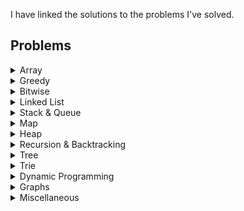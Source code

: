 I have linked the solutions to the problems I've solved.

## Problems

<details>
  <summary>Array</summary>

**Array**
1. [Remove duplicates from sorted array](./other/array/logicmojo/01-remove-duplicates.md)
2. [Search insert position](./other/array/02-search-insert-position.md)
3. [Fibonacci series](./other/array/03-fibinacci-series.md)
4. [Majority element](./other/array/14-majority-element.md)
5. [Sort an array of 0, 1, 2](./other/array/15-sort-0-1-2-array.md)
6. [First missing positive](./other/array/15-first-missing-positive.md)
7. [Spiral matrix](./other/array/18-spiral-matrix.md)
8. [Find the smallest and second smallest element in an array](./other/array/21-smallest-2nSmallest.md)
9. [Sort 0s 1s 2s](./other/array/15-sort-0-1-2-array.md)
10. [Kadane algorithm](./other/array/kadane-algorithm.md)
11. [Majority element ( > n/2 times )](./other/array/majority-element-by2.md)
12. [Majority element ( > n/3 times ) ](./other/array/majority-element-by3.md)
13. [Two sum](./other/array/two-sum.md)
14. [Two sum ii](./other/array/two-sum-ii.md)
15. [Rain water tapping](./other/array/rain-water-tapping.md)
16. [Three sum](./other/array/three-sum.md)
17. [Container with most water](./other/array/container-most-water.md)
18. [Search min in rotated sorted array](./other/array/search-min-rot-sort.md)
19. [Search in rotated sorted array](./other/array/search-rotated-sort-array.md)
20. [Search in rotated sorted array - ii](./other/array/search-rotated-sort-array-2.md)
21. [Merge two overlapping intervals](./other/array/merge-two-overlapping-intervals.md)
22. [Valid parenthesis](./other/array/valid-parenthesis.md)
23. [Product of array except self](./other/array/product-except-self.md)
24. [Maximum product subarray](./other/array/max-prod-subarray.md)
25. [Missing Number](./other/array/missing-number.md)

**TODO:**
1. Transpose of matrix
2. Rotate Image
3. Maximum Value in increasing - decreasing array
4. Jump Game problem
5. Find next greatest # with same set of digits
6. Count frequencies of array elements
7. Matrix Rotation in place
8. Celebrity Problem
9. Next Smallest palindrome
10. Quicksort implementation - Kth smallest
11. Median of two sorted array
12. Next Greater Element***
14. Maximum of all subarrays of size K 
15. Minimum in Rotated Sorted Array


**String**
1. [Minimum Window Substring](./other/array/min-window-substring.md)
2. [Longest substring without repeating characters](./other/array/longest-substr-wo-repeat.md)
3. [Longest Repeating Character Replacement]()
4. [Count Palindromic substrings](./other/array/cnt-palindromic-subtr.md)
5. [Convert Roman to Integer](./other/array/roman-to-int.md)
6. [Convert Integer to Roman](./other/array/int-to-roman.md)

</details>

<details>
  <summary>Greedy</summary>

1. [Jump Game](./other/greedy/jump-game-i.md)

**TODO**
1. Minimum number of platforms
</details>


<details>
  <summary>Bitwise</summary>

1. [Count number of ones](./other/bitwise/01-one-bits.md)
2. [Counting Bits](./other/bitwise/02-counting-bits.md)
3. [Reverse Bits](./other/bitwise/03-reverse-bits.md)

**TODO**
1. Minimum number of platforms
</details>

<details>
  <summary>Linked List</summary>

1. [Reverse a List](./other/list/01-reverse-list.md)
2. [Check if the List has a cycle](./other/list/02-hasCycle.md)
3. [Find the length of the Cycle](./other/list/03-Length-of-cycle.md)
4. [Get the starting-node of the cycle](./other/list/04-starting-node.md)
5. [Find the intersection node of two Lists](./other/list/05-intersection-node-two-lists.md)
6. [Middle of a List](./other/list/06-middle-of-list.md)
7. [Get Nth node from end of LinkedList](./other/list/07-end-of-list.md)
8. [Remove Nth node from end of LinkedList](./other/list/08-remove-nth-node-from-end.md)
9. [Merge Two sorted LinkedList](./other/list/09-merge-two-sorted-list.md)
10. [Check Palindrome](./other/list/10-check-palindrome.md)
11. [Add two linked lists](./other/list/11-add-two-lists.md)
12. [Flattening a linked list](./other/list/12-flattening-a-list.md)
13. [Reverse a linked list in k-groups](./other/list/13-reverse-nodes-in-k.md)
14. [Rotate a LinkedList](./other/list/14-rotate-list-k.md)
15. [Add two number](./other/list/15-add-two-numbers.md)
</details>

<details>
  <summary>Stack & Queue</summary>

</details>


<details>
  <summary>Map</summary>

1. [Longest subarray with sum k](./other/map/longest-subarray-sum-k.md)
2. [Count of subarrays with sum k](./other/map/count-subarray-sum-k.md)

</details>

<details>
  <summary>Heap</summary>

1. [kth Largest element](./other/heap/kth-largest.md)
2. [Return K largest elements](./other/heap/kth-largest-elements-list.md)
3. [K Most frequenct elements](./other/heap/kth-frequence.md)
4. [Closest Points to origin](./other/heap/closest-to-origin.md)
5. [Frequency Sort](.other/heap/frequency-sort.md)

**To do**
1. [K closest elements]()

</details>

<details>
  <summary>Recursion & Backtracking</summary>

> Note: Needs file restructuring
1. [Subsets-I](./other/recur_backtrack/01-subset-I.md)
2. [Subsets-II](./other/recur_backtrack/02-subset-II.md)
3. [Permutation-I](./other/recur_backtrack/03-permutation-I.md)
4. [Permutation-II](./other/recur_backtrack/04-permutation-II.md)
5. [Combination-sum-I](./other/recur_backtrack/05-combination-i.md)
6. [Combination-sum-II](./other/recur_backtrack/06-combination-ii.md)
7. [N Queens - I](./other/recur_backtrack/02-n-queens-I.md)
8. [Word Search](./other/recur_backtrack/01-word-search.md)

**TODO:**
1. [Combination-sum-iii]()
4. [Generate Correct Parenthesis]()
5. [Kth Permutation Sequence]()
7. [N Queens - II]()
8. [Rat Maze Problem]()
9. [Knight Walk Problem]()
10. [Pow(x, n)]()
11. [Sudoku Solver]()
12. [Letter Combinations of a Phone number]()
13. [M Coloring Problem]()
</details>

<details>
  <summary>Tree</summary>

1. [InOrder Traversal- Recursive & Iterative](./other/tree/01-in-order.md)
2. [Preorder Traversal - Recursive & Iterative](./other/tree/02-pre-order.md)
3. [Postorder Traversal - Recursive & Iterative](./other/tree/03-post-order.md)
4. [kth smallest in BST](./other/tree/04-kth-smallest.md)
5. [Sum root to leaf](./other/tree/05-sum-root-to-leaf.md)
6. [Boundary nodes](./other/tree/06-boundary-nodes.md)
7. [Depth of a BT](./other/tree/07-depth-of-bt.md)
8. [Sum of all nodes](./other/tree/08-sum-of-all-nodes.md)
9. [Level order traversal](./other/tree/09-level-order-traversal.md);
10. [ZigZag order traversal](./other/tree/10-zigzag-order-traversal.md)
11. [Odd even level difference](./other/tree/11-odd-even-level-diff.md)
12. [Count the number of leaf nodes](./other/tree/12-no-of-leaf-nodes.md)
13. [Diameter of a Btree](./other/tree/13-diameter-of-btree.md)
14. [Is the BTree Balanced](./other/tree/14-balanced-tree.md)
15. [Left View](./other/tree/15-left-view.md)
16. [Right View](./other/tree/16-right-view.md)
17. [Vertical Order Traversal](./other/tree/17-vertical-order-traversal.md)
18. [Top View](./other/tree/18-top-view.md)
19. [Bottom View](./other/tree/19-bottom-view.md)
20. [Path to Node](./other/tree/20-path-to-node.md)
21. [Max Path sum](./other/tree/21-max-path-sum.md)
22. [Construct a binary tree from preorder](./other/tree/22-construct-tree-preorder.md)
23. [Construct a binary tree from inorder and preorder](./other/tree/23-construct-tree-inorder-preorder.md)
24. [Same Tree](./other/tree/same-tree.md)
25. [Is the BTree Symmetric](./other/tree/25-is-tree-symmetric.md)
26. [Least common ancestor - Binary Tree](./other/tree/26-lca.md)
27. [Least common ancestor - Binary Search Tree](./other/tree/27-lca-bst.md)
28. [Maximum width of a Binary Tree](./other/tree/27-max-width-of-btree.md)
29. [Serialize and Deserialize a Btree](./other/tree/28-serialize-deserialize-btree.md)
30. [Is sub-tree](./other/tree/29-is-subtree.md)
31. [Good Nodes](./other/tree/good-node.md)
32. [Invert a BTree](./other/tree/invert-btree.md)
33. [Merge two BTree](./other/tree/merge-two-btree.md)
34. [Sorted Array to Balanced BTree](./other/tree/sorted-balancedBtree.md)
35. [Triangle min path sum](./other/tree/triangle.md)
36. [Valid BTree](./other/tree/valid-btree.md)
37. [House Robber III](./other/tree/house-robber-iii.md)

## To Do:
1. add examples to `Balanced Btree` - why every node should be balanced
2. Good Node example, which node is good node & how is it a good node
3. 

**TODO:**
29. [Siblings & Cousins]
30. [Burn a tree]

</details>

<details>
  <summary>Trie</summary>

1. [Build a Trie](./other/trie/implement-trie.md)

</details>

<details>
  <summary>Dynamic Programming</summary>

**Patterns**
1. [0/1 Knapsack](./other/dp/generic-algorithm.md)
2. [Unbounded Knapsack](./other/dp/generic-algorithm.md)
3. [Min Max Subsequences](./other/dp/generic-algorithm.md)
4. [Partition DP](./other/dp/generic-algorithm.md)

**Mix DP**
1. [Climbing Stairs](./other/dp/I-01-climbing-stairs.md)
2. [House Robber](./other/dp/I-02-house-robber.md)
3. [House Robber II](./other/dp/I-02-house-robber-ii.md)
3. [Unique Paths](./other/dp/I-03-unique-paths.md)
4. [Decode Ways](./other/dp/I-04-decode-ways.md)
5. [Word Break](./other/dp/I-05-work-break.md)
6. [Min cost climbing stairs](./other/dp/min-cost-climbstairs.md)
7. [Buy and Sell Stock I](./other/array/stock-buy-sell.md)
8. [Buy and Sell Stock II](./other/array/stock-buy-sell-ii.md)
9. [Buy and Sell Stock III](./other/array/stock-buy-sell-iii.md)
10. [Buy and Sell Stock IV](./other/array/stock-buy-sell-iv.md)
11. [Best time to buy/sell stock with cooldown](./other/dp/I-2dp-buy-sell-cooldown.md)
12. [Jump Game - II](./other/greedy/jump-game-ii.md)
13. [Jump Game - III](./other/greedy/jump-game-iii.md)
14. [Unique BST](./other/dp/unique-bst.md)
15. [Perfect Squares](./other/dp/perfect-squares.md)
16. [Regular Expression Matching](./other/dp/regex-matching.md)
17. [Pascal's Triangle](./other/dp/pascals-triangle.md)
18. [All Possible Full Binary Tree](./other/dp/all-possible-fbt.md)
19. [Stone Game I](./other/dp/stone-game-i.md)
20. [Integer Break](./other/dp/integer-break.md)

**I. 2-DP:**:
1. [Interleaving String](./other/dp/I-2dp-interleaving-string.md)
2. [Longest Increasing Path in matrix](./other/dp/I-2dp-lip-matrix.md)
3. [Distinct Subsequence](./other/dp/I-2dp-distinct-subseq.md)
4. [Unique Paths II](./other/dp/I-2dp-unique-path-2.md)
5. [Minimum Path Sum](./other/dp/II-2dp-min-path-sum.md)
6. [Maximal Squared](./other/dp/maximal-square.md)
7. [Paint Houses - I](./other/dp/paint-houses-i.md)

**II. 0/1 Knapsack**
1. [Knapsack problem](./other/dp/I-01-knapsack.md)
2. [Subset sum problem](./other/dp/I-02-subset-sum.md)
3. [Count of subset problem - Perfect Sum](./other/dp/I-03-count-of-subset.md)
4. [Equal Partition problem](./other/dp/I-04-equal-partition.md)
5. [Minimum subset sum difference](./other/dp/I-05-minimum-subset-sum-diff.md)
6. [No. of subset with given difference](./other/dp/I-06-#-subset-diff.md)
7. [Target sum](./other/dp/I-07-target-sum.md)

**III. Unbounded Knapsack**
1. [Rod cutting problem](./other/dp/II-1-rod-cutting.md)
2. [Coin Change 1 - Maximum number of ways](./other/dp/II-2-coin-change-1.md)
3. [Coin Change 2 - Minimum number of coins](./other/dp/II-3-coin-change-min-coins.md)
4. [Combination IV](./other/dp/combination-sum-iv.md)

**IV. Subsequence - Substring**
1. [Length - Longest Common Subsequence](./other/dp/III-01-lcs.md)
2. [Length - Longest common substring](./other/dp/III-02-lc-substring.md)
3. [Print - Longest Common Subsequence](./other/dp/III-03-print-lcs.md)
4. [Length - Shortest Common Supersequence](./other/dp/III-04-length-scs.md)
5. [Print - Shortest Common Supersequence](./other/dp/III-05-print-scs.md)
6. [Minimum number insertion or deletion](./other/dp/III-06-min-insertion-deletion.md)
7. [Edit Distance](./other/dp/III-edit-distance.md)
8. [Longest Palindromic subsequence](./other/dp/III-07-lps.md)
9. [Minimum number of deletions to make a palindrome](./other/dp/III-08-min-deletion-palindrome.md)
10. [Longest repeating subsequence](./other/dp/III-09-longest-repeating-subseq.md)
11. [Longest increasing subsequence](./other/dp/III-10-longest-increasing-subsequence.md)
12. [Maximum Alternating Subsequence Sum](./other/dp/max-alt-subseq-sum.md)

**V Partition DP**
1. [Matrix Chain Multiplication](./other/dp/IV-01-mcm.md)
2. [Palindrome Partitioning](./other/dp/IV-02-palindrome-partitioning.md)
3. [Print longest Palindromic substring](./other/dp/IV-03-longest-palindromic-substring.md) 

</details>

<details>
  <summary>Graphs</summary>

**Graph I**
| No | Questions | Way |
|----|-----------|-----|
| 1. | [BFS - Implementation](./other/graph/01-bfs.md) | Queue + visited[] |
| 2. | [DFS - Implementation](./other/graph/02-dfs.md) | Visited[] |
| 3. | [Number of Provinces](./other/graph/03-no-of-provinces.md) | BFS - disconnected components |
| 4. | [Number of Islands](./other/graph/04-no-of-islands.md) | Modified Number of Provinces + 1-degree traversal up, right, down, left |
| 5. | [Flood Fill](./other/graph/05-flood-fill.md) | Modified Traversal |
| 6. | [Rotten Oranges](./other/graph/06-rotten-oranges.md) | Modified BFS - With a Time Counter |
| 7. | [Detect cycle using BFS - Undirected Graph](./other/graph/07-detect-cycle-bfs.md) | Neighbour is visted => Neighbour is current node's parent |
| 8. | [Detect cycle using DFS - Undirected Graph](./other/graph/08-detect-cycle-dfs.md) | Neighbour is visted => Neighbour is current node's parent |
| 9. | [Detect cycle using DFS - Directed Graph](./other/graph/09-detect-cycle-dfs-dgraph.md) | visited[] + dfsVisited[] (backtracking) : tracks visited path |
| 10. | [Topological Sort - DFS](./other/graph/10-toposort-dfs.md) | visited[] + stk.push(node) backtracking |
| 11. | [Topological Sort - BFS - Kahn's Algorithm](./other/graph/11-toposort-bfs.md) | indegree[] , Kahn Algorithm  |
| 12. | [Detect cycle using DFS - Directed Graph](./other/graph/12-detect-cycle-bfs-dgraph.md) | indegree[] or Kahn Algorithm |
| 13. | [Bipartite Graph - BFS](./other/graph/13-bfs-bipartite.md) | color[], `color[currNode] == color[neighbour]` |
| 14. | [Bipartite Graph - DFS](./other/graph/14-dfs-bipartite.md) | color[], `color[currNode] == color[neighbour]` |
| 15. | [Clone Graph](./other/graph/15-clone-graph.md) | DFS + Mapping GivenNode to ClonedNode |

**Graph II**
>Note: Shortest Path Question will require a `distance[]` for every problem

| No | Questions | Way |
|----|-----------|-----|
| 1. | [Shortest Path - Non-Weighted + Undirected Graph](./other/graph/15-shortestPath-udg.md) | BFS + parent[] | 
| 2. | [Shortest Path - Weighted + Directed Graph](./other/graph/16-shortestPath-dag.md)   | Topological Stack + parent[] |
| 3. | [Shortest Path - Weighted Graph( UDG)](./other/graph/17-dijkstra-dag.md) | Djikstra Algorithm |
| 4. | [Shortest Path - In Binary Maze](./other/graph/18-binary-maze.md) | Djikstra Algorithm |


**TODO:**
- Templates
1. Construct Graph from given edges

- Problems
1. [Cheapest Flight in K stops]()
2. [Getting minimum distance to reach stop]()
3.  
4. Minimum Spanning Tree - Prims Algorithm
5. Kruskal Algorithm
6. No of operations to make Network connected
7. Bridges in Graph
8. Atriculation Points in Graph
9. KosaRaju's Algorithm
10. Bellman Ford

</details>

<details>
  <summary>Miscellaneous</summary>

1. [LRU Cache](./other/miscellaneous/lru-cache.md)

</details>

</details>